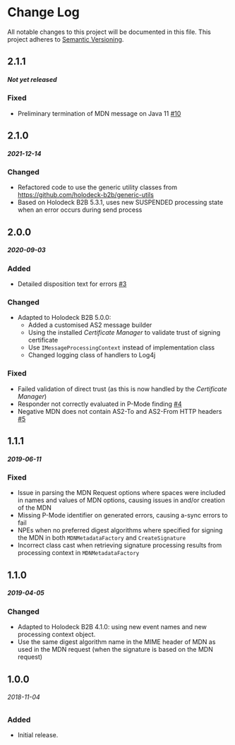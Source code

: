 # Change Log
All notable changes to this project will be documented in this file.
This project adheres to [Semantic Versioning](http://semver.org/).

## 2.1.1
##### Not yet released 

### Fixed
* Preliminary termination of MDN message on Java 11 [#10](https://github.com/holodeck-b2b/hb2b-as2/issues/10)

## 2.1.0
##### 2021-12-14

### Changed
* Refactored code to use the generic utility classes from https://github.com/holodeck-b2b/generic-utils
* Based on Holodeck B2B 5.3.1, uses new SUSPENDED processing state when an error occurs during send process

## 2.0.0
##### 2020-09-03 

### Added
* Detailed disposition text for errors [#3](https://github.com/holodeck-b2b/hb2b-as2/issues/3)

### Changed
* Adapted to Holodeck B2B 5.0.0: 
	- Added a customised AS2 message builder
	- Using the installed _Certificate Manager_ to validate trust of signing certificate
	- Use `IMessageProcessingContext` instead of implementation class
	- Changed logging class of handlers to Log4j

### Fixed
* Failed validation of direct trust (as this is now handled by the _Certificate Manager_)
* Responder not correctly evaluated in P-Mode finding [#4](https://github.com/holodeck-b2b/hb2b-as2/issues/4)
* Negative MDN does not contain AS2-To and AS2-From HTTP headers [#5](https://github.com/holodeck-b2b/hb2b-as2/issues/5)

## 1.1.1
##### 2019-06-11

### Fixed
* Issue in parsing the MDN Request options where spaces were included in names and values of MDN options, causing issues
  in and/or creation of the MDN
* Missing P-Mode identifier on generated errors, causing a-sync errors to fail
* NPEs when no preferred digest algorithms where specified for signing the MDN in both `MDNMetadataFactory` and 
  `CreateSignature`
* Incorrect class cast when retrieving signature processing results from processing context in `MDNMetadataFactory` 

## 1.1.0
##### 2019-04-05

### Changed
* Adapted to Holodeck B2B 4.1.0: using new event names and new processing context object.
* Use the same digest algorithm name in the MIME header of MDN as used in the MDN request (when the signature is based
  on the MDN request)  

## 1.0.0
###### 2018-11-04

### Added
* Initial release.
